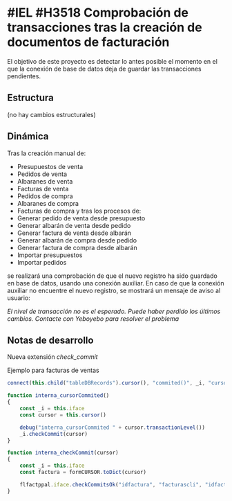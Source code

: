 # #IEL #H3518 Comprobación de transacciones tras la creación de documentos de facturación

El objetivo de este proyecto es detectar lo antes posible el momento en el que la conexión de base de datos deja de guardar las transacciones pendientes.

## Estructura
(no hay cambios estructurales)

## Dinámica
Tras la creación manual de:
* Presupuestos de venta
* Pedidos de venta
* Albaranes de venta
* Facturas de venta
* Pedidos de compra
* Albaranes de compra
* Facturas de compra
y tras los procesos de:
* Generar pedido de venta desde presupuesto
* Generar albarán de venta desde pedido
* Generar factura de venta desde albarán
* Generar albarán de compra desde pedido
* Generar factura de compra desde albarán
* Importar presupuestos
* Importar pedidos

se realizará una comprobación de que el nuevo registro ha sido guardado en base de datos, usando una conexión auxiliar. En caso de que la conexión auxiliar no encuentre el nuevo registro, se mostrará un mensaje de aviso al usuario:

*El nivel de transacción no es el esperado. Puede haber perdido los últimos cambios. Contacte con Yeboyebo para resolver el problema*


## Notas de desarrollo
Nueva extensión *check_commit*

Ejemplo para facturas de ventas
```js
connect(this.child("tableDBRecords").cursor(), "commited()", _i, "cursorCommited")

function interna_cursorCommited()
{
	const _i = this.iface
	const cursor = this.cursor()

	debug("interna_cursorCommited " + cursor.transactionLevel())
	_i.checkCommit(cursor)
}

function interna_checkCommit(cursor)
{
	const _i = this.iface
	const factura = formCURSOR.toDict(cursor)

	flfactppal.iface.checkCommitsOk("idfactura", "facturascli", "idfactura = " + factura["idfactura"])
}
```
